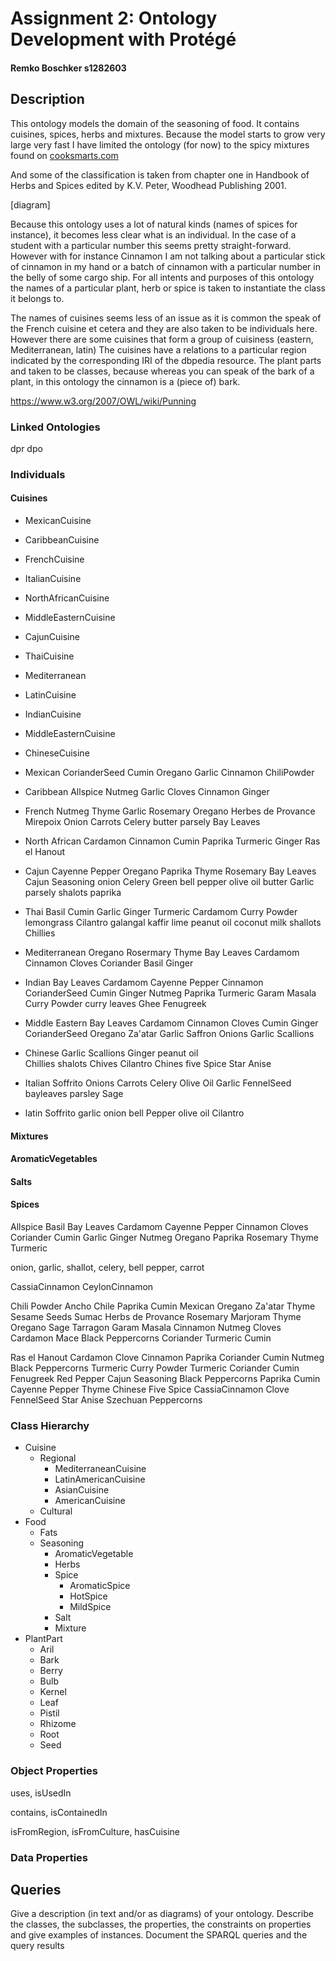# Assignment 2: Ontology Development with Protégé

#### Remko Boschker s1282603

## Description

This ontology models the domain of the seasoning of food. It contains cuisines, spices, herbs and mixtures. Because the model starts to grow very large very fast I have limited the ontology (for now) to the spicy mixtures found on [cooksmarts.com](http://www.cooksmarts.com/articles/ultimate-infographic-guide-spices/)

And some of the classification is taken from chapter one in Handbook of Herbs and Spices edited by K.V. Peter, Woodhead Publishing 2001.


[diagram]

Because this ontology uses a lot of natural kinds (names of spices for instance), it becomes less clear what is an individual. In the case of a student with a particular number this seems pretty straight-forward. However with for instance Cinnamon I am not talking about a particular stick of cinnamon in my hand or a batch of cinnamon with a particular number in the belly of some cargo ship. For all intents and purposes of this ontology the names of a particular plant, herb or spice is taken to instantiate the class it belongs to.

The names of cuisines seems less of an issue as it is common the speak of the French cuisine et cetera and they are also taken to be individuals here. However there are some cuisines that form a group of cuisiness (eastern, Mediterranean, latin) The cuisines have a relations to a particular region indicated by the corresponding IRI of the dbpedia resource. The plant parts and taken to be classes, because whereas you can speak of the bark of a plant, in this ontology the cinnamon is a (piece of) bark.



https://www.w3.org/2007/OWL/wiki/Punning

### Linked Ontologies

dpr
dpo

### Individuals

#### Cuisines

* MexicanCuisine
* CaribbeanCuisine
* FrenchCuisine
* ItalianCuisine
* NorthAfricanCuisine
* MiddleEasternCuisine
* CajunCuisine
* ThaiCuisine
* Mediterranean
* LatinCuisine
* IndianCuisine
* MiddleEasternCuisine
* ChineseCuisine


* Mexican
  CorianderSeed
  Cumin
  Oregano
  Garlic
  Cinnamon
  ChiliPowder
* Caribbean
  Allspice
  Nutmeg
  Garlic
  Cloves
  Cinnamon
  Ginger
* French
  Nutmeg
  Thyme
  Garlic
  Rosemary
  Oregano
  Herbes de Provance
  Mirepoix
    Onion
    Carrots
    Celery
    butter
  parsely
  Bay Leaves
* North African
  Cardamon
  Cinnamon
  Cumin
  Paprika
  Turmeric
  Ginger
  Ras el Hanout
* Cajun
  Cayenne Pepper
  Oregano
  Paprika
  Thyme
  Rosemary
  Bay Leaves
  Cajun Seasoning
    onion
    Celery
    Green bell pepper
    olive oil
    butter
  Garlic
  parsely
  shalots
  paprika
* Thai
  Basil
  Cumin
  Garlic
  Ginger
  Turmeric
  Cardamom
  Curry Powder
  lemongrass
  Cilantro
  galangal
  kaffir lime
  peanut oil
  coconut milk
  shallots
  Chillies
* Mediterranean
  Oregano
  Rosermary
  Thyme
  Bay Leaves
  Cardamom
  Cinnamon
  Cloves
  Coriander
  Basil
  Ginger
* Indian
  Bay Leaves
  Cardamom
  Cayenne Pepper
  Cinnamon
  CorianderSeed
  Cumin
  Ginger
  Nutmeg
  Paprika
  Turmeric
  Garam Masala
  Curry Powder
  curry leaves
  Ghee
  Fenugreek
* Middle Eastern
  Bay Leaves
  Cardamom
  Cinnamon
  Cloves
  Cumin
  Ginger
  CorianderSeed
  Oregano
  Za'atar
  Garlic
  Saffron
  Onions
  Garlic
  Scallions

* Chinese
  Garlic
  Scallions
  Ginger
  peanut oil  
  Chillies
  shalots
  Chives
  Cilantro
  Chines five Spice
  Star Anise
* Italian
  Soffrito
    Onions
    Carrots
    Celery
    Olive Oil
  Garlic
  FennelSeed
  bayleaves
  parsley
  Sage
* latin
  Soffrito
    garlic
    onion
    bell Pepper
    olive oil
  Cilantro




#### Mixtures

#### AromaticVegetables



#### Salts

#### Spices

Allspice
Basil
Bay Leaves
Cardamom
Cayenne Pepper
Cinnamon
Cloves
Coriander
Cumin
Garlic
Ginger
Nutmeg
Oregano
Paprika
Rosemary
Thyme
Turmeric

onion, garlic, shallot, celery, bell pepper, carrot

CassiaCinnamon
CeylonCinnamon

Chili Powder
  Ancho Chile
  Paprika
  Cumin
  Mexican Oregano
Za'atar
  Thyme
  Sesame Seeds
  Sumac
Herbs de Provance
  Rosemary
  Marjoram
  Thyme
  Oregano
  Sage
  Tarragon
Garam Masala
  Cinnamon
  Nutmeg
  Cloves
  Cardamon
  Mace
  Black Peppercorns
  Coriander
  Turmeric
  Cumin

Ras el Hanout
  Cardamon
  Clove
  Cinnamon
  Paprika
  Coriander
  Cumin
  Nutmeg
  Black Peppercorns
  Turmeric
Curry Powder
  Turmeric
  Coriander
  Cumin
  Fenugreek
  Red Pepper
Cajun Seasoning
  Black Peppercorns
  Paprika
  Cumin
  Cayenne Pepper
  Thyme
Chinese Five Spice
  CassiaCinnamon
  Clove
  FennelSeed
  Star Anise
  Szechuan Peppercorns

### Class Hierarchy


* Cuisine
  * Regional
    * MediterraneanCuisine
    * LatinAmericanCuisine
    * AsianCuisine
    * AmericanCuisine
  * Cultural
* Food
  * Fats
  * Seasoning
    * AromaticVegetable
    * Herbs
    * Spice
      * AromaticSpice
      * HotSpice
      * MildSpice
    * Salt
    * Mixture
* PlantPart
  * Aril
  * Bark
  * Berry
  * Bulb
  * Kernel
  * Leaf
  * Pistil
  * Rhizome
  * Root
  * Seed

### Object Properties

uses, isUsedIn

contains, isContainedIn

isFromRegion, isFromCulture, hasCuisine

### Data Properties

## Queries

Give a description (in text and/or as diagrams) of your ontology.
Describe the classes, the subclasses, the properties, the constraints on properties and give examples of instances.
Document the SPARQL queries and the query results
